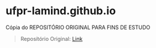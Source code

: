 # ufpr-lamind.github.io

Cópia do REPOSITÓRIO ORIGINAL PARA FINS DE ESTUDO

> Reposítório Original: [Link](https://github.com/ufpr-lamind/ufpr-lamind.github.io)

